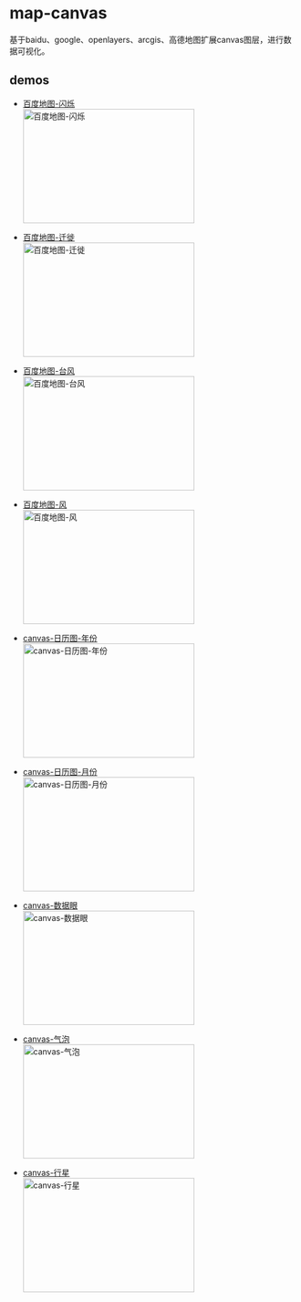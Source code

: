 <!--
 * @Author: your name
 * @Date: 2017-03-15 21:36:45
 * @LastEditTime: 2021-04-01 15:33:15
 * @LastEditors: your name
 * @Description: In User Settings Edit
 * @FilePath: \map-canvas\README.md
-->
# map-canvas
基于baidu、google、openlayers、arcgis、高德地图扩展canvas图层，进行数据可视化。

## demos
* [百度地图-闪烁](https://kobef08.github.io/map-canvas/examples/baidu-map-flashmarker.html)<br>
<a href="https://kobef08.github.io/map-canvas/examples/baidu-map-flashmarker.html" target="_blank"><img src="./asset/canvas-flashmarker.png" width = "300" height = "200" alt="百度地图-闪烁" align=center /></a>

* [百度地图-迁徙](https://kobef08.github.io/map-canvas/examples/baidu-map-move.html)<br>
<a href="https://kobef08.github.io/map-canvas/examples/baidu-map-move.html" target="_blank"><img src="./asset/canvas-moveline.png" width = "300" height = "200" alt="百度地图-迁徙" align=center /></a>

* [百度地图-台风](https://kobef08.github.io/map-canvas/examples/baidu-map-typhoon.html)<br>
<a href="https://kobef08.github.io/map-canvas/examples/baidu-map-typhoon.html" target="_blank"><img src="./asset/canvas-typhoon.png" width = "300" height = "200" alt="百度地图-台风" align=center /></a>

* [百度地图-风](https://kobef08.github.io/map-canvas/examples/baidu-map-wind.html)<br>
<a href="https://kobef08.github.io/map-canvas/examples/baidu-map-wind.html" target="_blank"><img src="./asset/canvas-movewind.png" width = "300" height = "200" alt="百度地图-风" align=center /></a>

* [canvas-日历图-年份](https://kobef08.github.io/dazv/examples/canvas-calendar-year.html)<br>
<a href="https://kobef08.github.io/dazv/examples/canvas-calendar-year.html" target="_blank"><img src="./asset/canvas-calendar-year.png" width = "300" height = "200" alt="canvas-日历图-年份" align=center /></a>

* [canvas-日历图-月份](https://kobef08.github.io/dazv/examples/canvas-calendar-month.html)<br>
<a href="https://kobef08.github.io/dazv/examples/canvas-calendar-month.html" target="_blank"><img src="./asset/canvas-calendar-month.png" width = "300" height = "200" alt="canvas-日历图-月份" align=center /></a>

* [canvas-数据眼](https://kobef08.github.io/map-canvas/examples/canvas-dataEye.html)<br>
<a href="https://kobef08.github.io/map-canvas/examples/canvas-dataEye.html" target="_blank"><img src="./asset/canvas-dataEye.png" width = "300" height = "200" alt="canvas-数据眼" align=center /></a>

* [canvas-气泡](https://kobef08.github.io/map-canvas/examples/canvas-bubble.html)<br>
<a href="https://kobef08.github.io/map-canvas/examples/canvas-bubble.html" target="_blank"><img src="./asset/canvas-bubble.png" width = "300" height = "200" alt="canvas-气泡" align=center /></a>

* [canvas-行星](https://kobef08.github.io/map-canvas/examples/canvas-planet.html)<br>
<a href="https://kobef08.github.io/map-canvas/examples/canvas-planet.html" target="_blank"><img src="./asset/canvas-planet.png" width = "300" height = "200" alt="canvas-行星" align=center /></a>